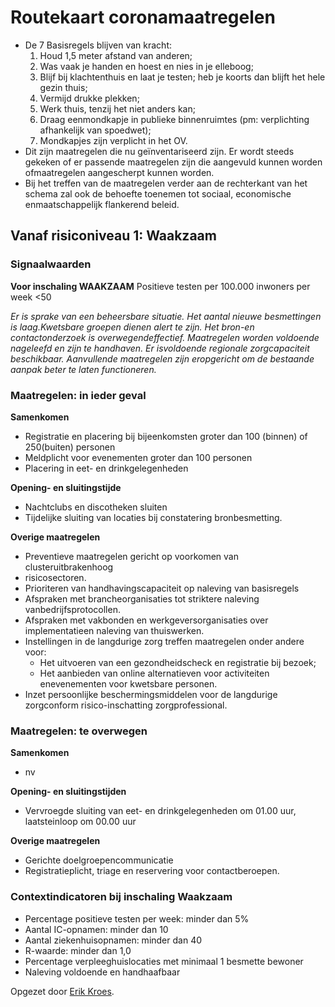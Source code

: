# Routekaart coronamaatregelen 
- De 7 Basisregels blijven van kracht: 
    1. Houd 1,5 meter afstand van anderen; 
    2. Was vaak je handen en hoest en nies in je elleboog; 
    3. Blijf bij klachtenthuis en laat je testen; heb je koorts dan blijft het hele gezin thuis; 
    4. Vermijd drukke plekken; 
    5. Werk thuis, tenzij het niet anders kan; 
    6. Draag eenmondkapje in publieke binnenruimtes (pm: verplichting afhankelijk van spoedwet); 
    7. Mondkapjes zijn verplicht in het OV. 
- Dit zijn maatregelen die nu geïnventariseerd zijn. Er wordt steeds gekeken of er passende maatregelen zijn die aangevuld kunnen worden ofmaatregelen aangescherpt kunnen worden.
- Bij het treffen van de maatregelen verder aan de rechterkant van het schema zal ook de behoefte toenemen tot sociaal, economische enmaatschappelijk flankerend beleid. 


## Vanaf risiconiveau 1: Waakzaam

### Signaalwaarden

**Voor inschaling WAAKZAAM**
Positieve testen per 100.000 inwoners per week <50

*Er is sprake van een beheersbare situatie. Het aantal nieuwe besmettingen is laag.Kwetsbare groepen dienen alert te zijn. Het bron-en contactonderzoek is overwegendeffectief. Maatregelen worden voldoende nageleefd en zijn te handhaven. Er isvoldoende regionale zorgcapaciteit beschikbaar. Aanvullende maatregelen zijn eropgericht om de bestaande aanpak beter te laten functioneren.*

### Maatregelen: in ieder geval

**Samenkomen**
- Registratie en placering bij bijeenkomsten groter dan 100 (binnen) of 250(buiten) personen 
- Meldplicht voor evenementen groter dan 100 personen  
- Placering in eet- en drinkgelegenheden

**Opening- en sluitingstijde**
- Nachtclubs en discotheken sluiten
- Tijdelijke sluiting van locaties bij constatering bronbesmetting.

**Overige maatregelen**
- Preventieve maatregelen gericht op voorkomen van clusteruitbrakenhoog
- risicosectoren.
- Prioriteren van handhavingscapaciteit op naleving van basisregels
- Afspraken met brancheorganisaties tot striktere naleving vanbedrijfsprotocollen.
- Afspraken met vakbonden en werkgeversorganisaties over implementatieen naleving van thuiswerken.
- Instellingen in de langdurige zorg treffen maatregelen onder andere voor: 
    - Het uitvoeren van een gezondheidscheck en registratie bij bezoek;
    - Het aanbieden van online alternatieven voor activiteiten enevenementen voor kwetsbare personen.
- Inzet persoonlijke beschermingsmiddelen voor de langdurige zorgconform risico-inschatting zorgprofessional.

### Maatregelen: te overwegen

**Samenkomen**
- nv

**Opening- en sluitingstijden**
- Vervroegde sluiting van eet- en drinkgelegenheden om 01.00 uur, laatsteinloop om 00.00 uur

**Overige maatregelen**
- Gerichte doelgroepencommunicatie
- Registratieplicht, triage en reservering voor contactberoepen. 


### Contextindicatoren bij inschaling Waakzaam
- Percentage positieve testen per week: minder dan 5%
- Aantal IC-opnamen: minder dan 10
- Aantal ziekenhuisopnamen: minder dan 40
- R-waarde: minder dan 1,0
- Percentage verpleeghuislocaties met minimaal 1 besmette bewoner 
- Naleving voldoende en handhaafbaar





Opgezet door [Erik Kroes](https://twitter.com/erikKroes).
